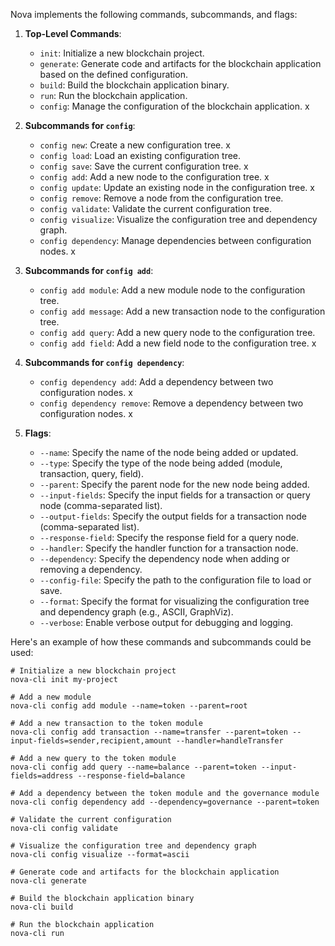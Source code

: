 Nova implements the following commands, subcommands, and flags:

1. **Top-Level Commands**:
   - `init`: Initialize a new blockchain project.
   - `generate`: Generate code and artifacts for the blockchain application based on the defined configuration.
   - `build`: Build the blockchain application binary.
   - `run`: Run the blockchain application.
   - `config`: Manage the configuration of the blockchain application. x

2. **Subcommands for `config`**:
   - `config new`: Create a new configuration tree. x
   - `config load`: Load an existing configuration tree.
   - `config save`: Save the current configuration tree. x
   - `config add`: Add a new node to the configuration tree. x
   - `config update`: Update an existing node in the configuration tree. x
   - `config remove`: Remove a node from the configuration tree.
   - `config validate`: Validate the current configuration tree.
   - `config visualize`: Visualize the configuration tree and dependency graph.
   - `config dependency`: Manage dependencies between configuration nodes. x

3. **Subcommands for `config add`**:
   - `config add module`: Add a new module node to the configuration tree.
   - `config add message`: Add a new transaction node to the configuration tree.
   - `config add query`: Add a new query node to the configuration tree.
   - `config add field`: Add a new field node to the configuration tree. x

4. **Subcommands for `config dependency`**:
   - `config dependency add`: Add a dependency between two configuration nodes. x
   - `config dependency remove`: Remove a dependency between two configuration nodes. x

5. **Flags**:
   - `--name`: Specify the name of the node being added or updated.
   - `--type`: Specify the type of the node being added (module, transaction, query, field).
   - `--parent`: Specify the parent node for the new node being added.
   - `--input-fields`: Specify the input fields for a transaction or query node (comma-separated list).
   - `--output-fields`: Specify the output fields for a transaction node (comma-separated list).
   - `--response-field`: Specify the response field for a query node.
   - `--handler`: Specify the handler function for a transaction node.
   - `--dependency`: Specify the dependency node when adding or removing a dependency.
   - `--config-file`: Specify the path to the configuration file to load or save.
   - `--format`: Specify the format for visualizing the configuration tree and dependency graph (e.g., ASCII, GraphViz).
   - `--verbose`: Enable verbose output for debugging and logging.

Here's an example of how these commands and subcommands could be used:

```
# Initialize a new blockchain project
nova-cli init my-project

# Add a new module
nova-cli config add module --name=token --parent=root

# Add a new transaction to the token module
nova-cli config add transaction --name=transfer --parent=token --input-fields=sender,recipient,amount --handler=handleTransfer

# Add a new query to the token module
nova-cli config add query --name=balance --parent=token --input-fields=address --response-field=balance

# Add a dependency between the token module and the governance module
nova-cli config dependency add --dependency=governance --parent=token

# Validate the current configuration
nova-cli config validate

# Visualize the configuration tree and dependency graph
nova-cli config visualize --format=ascii

# Generate code and artifacts for the blockchain application
nova-cli generate

# Build the blockchain application binary
nova-cli build

# Run the blockchain application
nova-cli run
```
